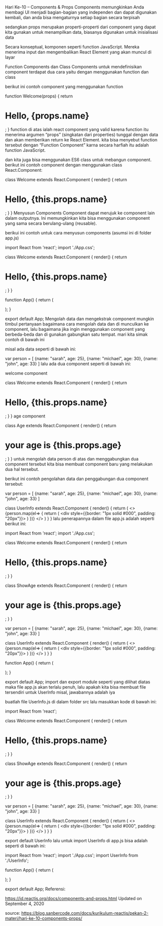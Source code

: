 Hari Ke-10 – Components & Props
Components memungkinkan Anda membagi UI menjadi bagian-bagian yang independen dan dapat digunakan kembali, dan anda bisa mengaturnya setiap bagian secara terpisah

sedangkan props merupakan properti-properti dari component yang dapat kita gunakan untuk menampilkan data, biasanya digunakan untuk inisialisasi data

Secara konseptual, komponen seperti function JavaScript. Mereka menerima input dan mengembalikan React Element yang akan muncul di layar

Function Components dan Class Components
untuk mendefinisikan component terdapat dua cara yaitu dengan menggunakan function dan class

berikut ini contoh component yang menggunakan function

function Welcome(props) {
  return <h1>Hello, {props.name}</h1>;
}
function di atas ialah react component yang valid karena function itu menerima argumen “props” (singkatan dari properties) tunggal dengan data dan akan memberikan return ke React Element. kita bisa menyebut function tersebut dengan “Function Component” karna secara harfiah itu adalah function JavaScript.

dan kita juga bisa menggunakan ES6 class untuk mebangun component. berikut ini contoh component dengan menggunakan class React.Component:

class Welcome extends React.Component {
  render() {
    return <h1>Hello, {this.props.name}</h1>;
  }
}
Menyusun Components
Component dapat merujuk ke component lain dalam outputnya. Ini memungkinkan kita bisa menggunakan component yang sama secara berulang-ulang (reusable).

berikui ini contoh untuk cara menyusun components (asumsi ini di folder app.js)

import React from 'react';
import './App.css';

class Welcome extends React.Component {
  render() {
    return <h1>Hello, {this.props.name}</h1>;
  }
}

function App() {
  return (
    <div>
      <Welcome name="Sarah" />
      <Welcome name="Michael" />
      <Welcome name="John" />
    </div>
  );
}

export default App;
Mengolah data dan mengekstrak component
mungkin timbul pertanyaan bagaimana cara mengolah data dan di munculkan ke component, lalu bagaimana jika ingin menggunakan component yang berbeda-beda dan di gunakan gabungkan satu tempat. mari kita simak contoh di bawah ini

misal ada data seperti di bawah ini:

var person = [
  {name: "sarah", age: 25},
  {name: "michael", age: 30},
  {name: "john", age: 33}
]
lalu ada dua component seperti di bawah ini:

welcome component

class Welcome extends React.Component {
  render() {
    return <h1>Hello, {this.props.name}</h1>;
  }
}
age component

class Age extends React.Component {
  render() {
    return <h1>your age is {this.props.age}</h1>;
  }
}
untuk mengolah data person di atas dan menggabungkan dua component tersebut kita bisa membuat component baru yang melakukan dua hal tersebut.

berikut ini contoh pengolahan data dan penggabungan dua component tersebut:

var person = [
  {name: "sarah", age: 25},
  {name: "michael", age: 30},
  {name: "john", age: 33}
]

class UserInfo extends React.Component {
  render() {
    return (
      <>
        {person.map(el=> {
          return (
            <div style={{border: "1px solid #000", padding: "20px"}}>
              <Welcome name={el.name}/> 
              <ShowAge age={el.age}/> 
            </div>
          )
        })}
      </>
    )
  }
}
lalu penerapannya dalam file app.js adalah seperti berikut ini:

import React from 'react';
import './App.css';

class Welcome extends React.Component {
  render() {
    return <h1>Hello, {this.props.name}</h1>;
  }
}

class ShowAge extends React.Component {
  render() {
    return <h1>your age is {this.props.age}</h1>;
  }
}

var person = [
  {name: "sarah", age: 25},
  {name: "michael", age: 30},
  {name: "john", age: 33}
]



class UserInfo extends React.Component {
  render() {
    return (
      <>
        {person.map(el=> {
          return (
            <div style={{border: "1px solid #000", padding: "20px"}}>
              <Welcome name={el.name}/> 
              <ShowAge age={el.age}/> 
            </div>
          )
        })}
      </>
    )
  }
}

function App() {
  return (
    <div>
      <UserInfo />
    </div>
  );
}

export default App;
import dan export module
seperti yang dilihat diatas maka file app.js akan terlalu penuh, lalu apakah kita bisa membuat file tersendiri untuk UserInfo misal, jawabannya adalah iya

buatlah file UserInfo.js di dalam folder src lalu masukkan kode di bawah ini:

import React from 'react';

class Welcome extends React.Component {
  render() {
    return <h1>Hello, {this.props.name}</h1>;
  }
}

class ShowAge extends React.Component {
  render() {
    return <h1>your age is {this.props.age}</h1>;
  }
}

var person = [
  {name: "sarah", age: 25},
  {name: "michael", age: 30},
  {name: "john", age: 33}
]

class UserInfo extends React.Component {
  render() {
    return (
      <>
        {person.map(el=> {
          return (
            <div style={{border: "1px solid #000", padding: "20px"}}>
              <Welcome name={el.name}/> 
              <ShowAge age={el.age}/> 
            </div>
          )
        })}
      </>
    )
  }
}

export default UserInfo
lalu untuk import UserInfo di app.js bisa adalah seperti di bawah ini:

import React from 'react';
import './App.css';
import UserInfo from './UserInfo';

function App() {
  return (
    <div>
      <UserInfo />
    </div>
  );
}

export default App;
Referensi:

https://id.reactjs.org/docs/components-and-props.html
Updated on September 4, 2020

source: https://blog.sanbercode.com/docs/kurikulum-reactjs/pekan-2-materi/hari-ke-10-components-props/

